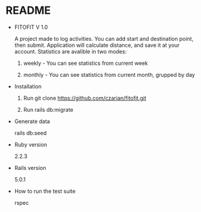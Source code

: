 # README

* FITOFIT V 1.0

  A project made to log activities. You can add start and destination point, then submit. Application will calculate distance, and save it at your account. Statistics are avalible in two modes:

  1) weekly - You can see statistics from current week

  2) monthly - You can see statistics from current month, grupped by day

* Installation

  1) Run git clone https://github.com/czarian/fitofit.git

  2) Run rails db:migrate

* Generate data

  rails db:seed

* Ruby version

  2.2.3

* Rails version

  5.0.1

* How to run the test suite

  rspec
